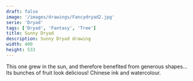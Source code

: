 ```yaml
---
draft: false
image: '/images/drawings/Fancydryad2.jpg'
serie: 'Dryad'
tags: ['Dryad', 'Fantasy', 'Tree']
title: Sunny Dryad
description: Sunny Dryad drawing
width: 400
height: 533
---
```


This one grew in the sun, and therefore benefited from generous shapes... Its bunches of fruit look delicious! Chinese ink and watercolour.
